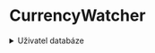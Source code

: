 # CurrencyWatcher
<details>
  <summary>Uživatel databáze</summary>
  <br>
  
| Formát:              | Název proměnný (proměnná)      |
|----------------------|--------------------------------|
| VARCHAR(255)         | Jméno                          |
| VARCHAR(255)         | E-Mail                         |
| VARCHAR(255)         | Heslo (raw hesla jsou boss)    |
| ????? idk yet        | Currencies, co uživatel sleduje|
| Pomocí H2 DB         | Odděláno 4 školní hodiny       |
</details>
